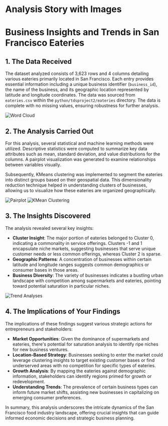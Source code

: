 # Analysis Story with Images

# Business Insights and Trends in San Francisco Eateries

## 1. The Data Received
The dataset analyzed consists of 3,623 rows and 4 columns detailing various eateries primarily located in San Francisco. Each entry provides essential information including a unique business identifier (`business_id`), the name of the business, and its geographic location represented by latitude and longitude coordinates. The data was sourced from `eateries.csv` within the `python/tdsproject2/eateries` directory. The data is complete with no missing values, ensuring robustness for further analysis.

![Word Cloud](python/tdsproject2/eateries/word_cloud.png)

## 2. The Analysis Carried Out
For this analysis, several statistical and machine learning methods were utilized. Descriptive statistics were computed to summarize key data attributes such as mean, standard deviation, and value distributions for the columns. A pairplot visualization was generated to examine relationships between variables visually.

Subsequently, KMeans clustering was implemented to segment the eateries into distinct groups based on their geospatial data. This dimensionality reduction technique helped in understanding clusters of businesses, allowing us to visualize how these eateries are organized geographically.

![Pairplot](python/tdsproject2/eateries/pairplot.png)
![KMean Clustering](python/tdsproject2/eateries/kmean_clustering.png)

## 3. The Insights Discovered
The analysis revealed several key insights:
- **Cluster Insight**: The major portion of eateries belonged to Cluster 0, indicating a commonality in service offerings. Clusters -1 and 1 encapsulate niche markets, suggesting businesses that serve unique customer needs or less common offerings, whereas Cluster 2 is sparse.
- **Geographic Patterns**: A concentration of businesses within certain latitude and longitude ranges suggests common demographics or consumer bases in those areas.
- **Business Diversity**: The variety of businesses indicates a bustling urban landscape with competition among supermarkets and eateries, pointing toward potential saturation in particular niches.

![Trend Analyses](python/tdsproject2/eateries/trend_analysis.png)

## 4. The Implications of Your Findings
The implications of these findings suggest various strategic actions for entrepreneurs and stakeholders:
- **Market Opportunities**: Given the dominance of supermarkets and eateries, there's potential for saturation analysis to identify ripe niches for new business ventures.
- **Location-Based Strategy**: Businesses seeking to enter the market could leverage clustering insights to target existing customer bases or find underserved areas with no competition for specific types of eateries.
- **Growth Analysis**: By mapping the eateries against demographic information, stakeholders can identify regions primed for growth or redevelopment.
- **Understanding Trends**: The prevalence of certain business types can inform future market shifts, assisting new businesses in capitalizing on emerging consumer preferences.

In summary, this analysis underscores the intricate dynamics of the San Francisco food industry landscape, offering crucial insights that can guide informed economic decisions and strategic business planning.
